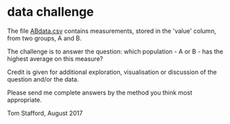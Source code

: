 # data challenge

The file [ABdata.csv](ABdata.csv) contains measurements, stored in the 'value' column, from two groups, A and B.

The challenge is to answer the question: which population - A or B - has the highest average on this measure?

Credit is given for additional exploration, visualisation or discussion of the question and/or the data.

Please send me complete answers by the method you think most appropriate.

Tom Stafford, August 2017
